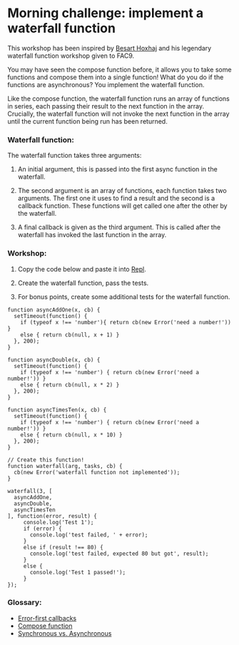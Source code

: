 # Morning challenge: implement a waterfall function
This workshop has been inspired by [Besart Hoxhaj](https://github.com/besarthoxhaj) and his legendary waterfall function workshop given to FAC9.

You may have seen the compose function before, it allows you to take some functions and compose them into a single function! 
What do you do if the functions are asynchronous? You implement the waterfall function. 

Like the compose function, the waterfall function runs an array of functions in series, each passing their result to the next function in the array. Crucially, the waterfall function will not invoke the next function in the array until the current function being run has been returned. 

### Waterfall function:
The waterfall function takes three arguments:

1) An initial argument, this is passed into the first async function in the waterfall.

2) The second argument is an array of functions, each function takes two arguments. The first one it uses to find a result and the second is a callback function. These functions will get called one after the other by the waterfall.

3) A final callback is given as the third argument. This is called after the waterfall has invoked the last function in the array.

### Workshop: 

1) Copy the code below and paste it into [Repl](https://repl.it/languages/javascript).

2) Create the waterfall function, pass the tests. 

3) For bonus points, create some additional tests for the waterfall function.

```
function asyncAddOne(x, cb) {
  setTimeout(function() {
    if (typeof x !== 'number'){ return cb(new Error('need a number!')) }
    else { return cb(null, x + 1) }
  }, 200);
}

function asyncDouble(x, cb) {
  setTimeout(function() {
    if (typeof x !== 'number') { return cb(new Error('need a number!')) }
    else { return cb(null, x * 2) }
  }, 200);
}

function asyncTimesTen(x, cb) {
  setTimeout(function() {
    if (typeof x !== 'number') { return cb(new Error('need a number!')) }
    else { return cb(null, x * 10) }
  }, 200);
}

// Create this function!
function waterfall(arg, tasks, cb) {
  cb(new Error('waterfall function not implemented'));
}

waterfall(3, [
  asyncAddOne,
  asyncDouble,
  asyncTimesTen
], function(error, result) {
     console.log('Test 1');
     if (error) {
       console.log('test failed, ' + error);
     }
     else if (result !== 80) {
       console.log('test failed, expected 80 but got', result);
     }
     else {
       console.log('Test 1 passed!');
     }
});
```

### Glossary:
- [Error-first callbacks](http://fredkschott.com/post/2014/03/understanding-error-first-callbacks-in-node-js/)
- [Compose function](http://blakeembrey.com/articles/2014/01/compose-functions-javascript/)
- [Synchronous vs. Asynchronous](http://rowanmanning.com/posts/javascript-for-beginners-async/)
